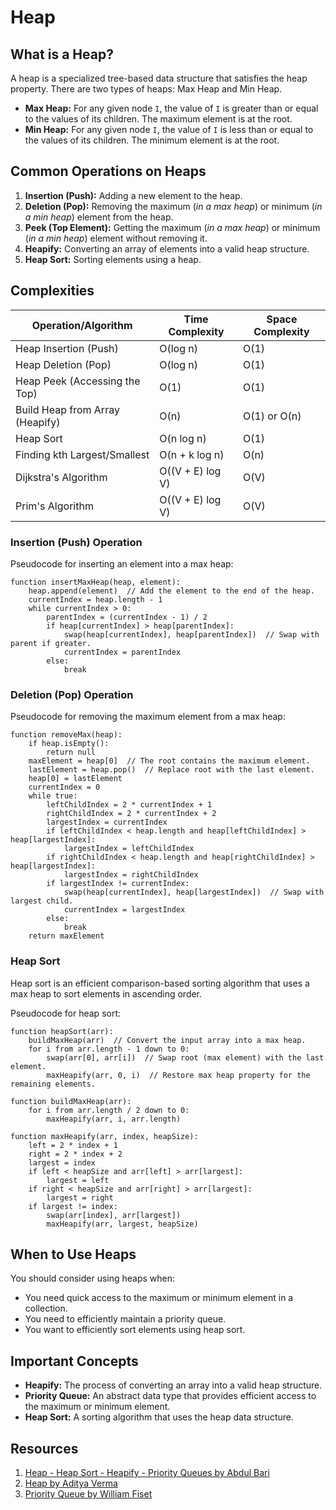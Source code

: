 # Heap

## What is a Heap?
A heap is a specialized tree-based data structure that satisfies the heap property. There are two types of heaps: Max Heap and Min Heap.

- **Max Heap:** For any given node `I`, the value of `I` is greater than or equal to the values of its children. The maximum element is at the root.
- **Min Heap:** For any given node `I`, the value of `I` is less than or equal to the values of its children. The minimum element is at the root.

## Common Operations on Heaps
1. **Insertion (Push):** Adding a new element to the heap.
2. **Deletion (Pop):** Removing the maximum (_in a max heap_) or minimum (_in a min heap_) element from the heap.
3. **Peek (Top Element):** Getting the maximum (_in a max heap_) or minimum (_in a min heap_) element without removing it.
4. **Heapify:** Converting an array of elements into a valid heap structure.
5. **Heap Sort:** Sorting elements using a heap.

## Complexities

| Operation/Algorithm               | Time Complexity               | Space Complexity             |
|-----------------------------------|-------------------------------|-----------------------------|
| Heap Insertion (Push)             | O(log n)                      | O(1)                        |
| Heap Deletion (Pop)               | O(log n)                      | O(1)                        |
| Heap Peek (Accessing the Top)     | O(1)                          | O(1)                        |
| Build Heap from Array (Heapify)   | O(n)                          | O(1) or O(n)                |
| Heap Sort                         | O(n log n)                    | O(1)                        |
| Finding kth Largest/Smallest      | O(n + k log n)                | O(n)                        |
| Dijkstra's Algorithm              | O((V + E) log V)               | O(V)                        |
| Prim's Algorithm                  | O((V + E) log V)               | O(V)                        |


### Insertion (Push) Operation
Pseudocode for inserting an element into a max heap:

```
function insertMaxHeap(heap, element):
    heap.append(element)  // Add the element to the end of the heap.
    currentIndex = heap.length - 1
    while currentIndex > 0:
        parentIndex = (currentIndex - 1) / 2
        if heap[currentIndex] > heap[parentIndex]:
            swap(heap[currentIndex], heap[parentIndex])  // Swap with parent if greater.
            currentIndex = parentIndex
        else:
            break
```

### Deletion (Pop) Operation
Pseudocode for removing the maximum element from a max heap:

```
function removeMax(heap):
    if heap.isEmpty():
        return null
    maxElement = heap[0]  // The root contains the maximum element.
    lastElement = heap.pop()  // Replace root with the last element.
    heap[0] = lastElement
    currentIndex = 0
    while true:
        leftChildIndex = 2 * currentIndex + 1
        rightChildIndex = 2 * currentIndex + 2
        largestIndex = currentIndex
        if leftChildIndex < heap.length and heap[leftChildIndex] > heap[largestIndex]:
            largestIndex = leftChildIndex
        if rightChildIndex < heap.length and heap[rightChildIndex] > heap[largestIndex]:
            largestIndex = rightChildIndex
        if largestIndex != currentIndex:
            swap(heap[currentIndex], heap[largestIndex])  // Swap with largest child.
            currentIndex = largestIndex
        else:
            break
    return maxElement
```

### Heap Sort
Heap sort is an efficient comparison-based sorting algorithm that uses a max heap to sort elements in ascending order.

Pseudocode for heap sort:

```
function heapSort(arr):
    buildMaxHeap(arr)  // Convert the input array into a max heap.
    for i from arr.length - 1 down to 0:
        swap(arr[0], arr[i])  // Swap root (max element) with the last element.
        maxHeapify(arr, 0, i)  // Restore max heap property for the remaining elements.

function buildMaxHeap(arr):
    for i from arr.length / 2 down to 0:
        maxHeapify(arr, i, arr.length)

function maxHeapify(arr, index, heapSize):
    left = 2 * index + 1
    right = 2 * index + 2
    largest = index
    if left < heapSize and arr[left] > arr[largest]:
        largest = left
    if right < heapSize and arr[right] > arr[largest]:
        largest = right
    if largest != index:
        swap(arr[index], arr[largest])
        maxHeapify(arr, largest, heapSize)
```

## When to Use Heaps
You should consider using heaps when:
- You need quick access to the maximum or minimum element in a collection.
- You need to efficiently maintain a priority queue.
- You want to efficiently sort elements using heap sort.

## Important Concepts
- **Heapify:** The process of converting an array into a valid heap structure.
- **Priority Queue:** An abstract data type that provides efficient access to the maximum or minimum element.
- **Heap Sort:** A sorting algorithm that uses the heap data structure.

## Resources

1. [Heap - Heap Sort - Heapify - Priority Queues by Abdul Bari](https://www.youtube.com/watch?v=HqPJF2L5h9U)
2. [Heap by Aditya Verma](https://www.youtube.com/playlist?list=PL_z_8CaSLPWdtY9W22VjnPxG30CXNZpI9)
3. [Priority Queue by William Fiset](https://www.youtube.com/watch?v=wptevk0bshY)